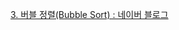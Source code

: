 [3. 버블 정렬(Bubble Sort) : 네이버 블로그](https://m.blog.naver.com/ndb796/221226803544?recommendTrackingCode=2)